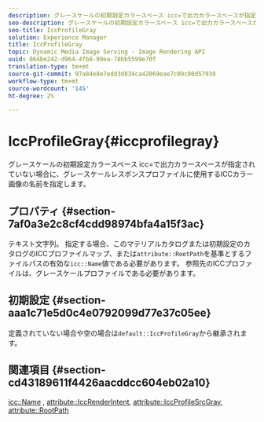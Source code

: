```yaml
---
description: グレースケールの初期設定カラースペース icc=で出力カラースペースが指定されていない場合に、グレースケールレスポンスプロファイルに使用するICCカラー画像の名前を指定します。
seo-description: グレースケールの初期設定カラースペース icc=で出力カラースペースが指定されていない場合に、グレースケールレスポンスプロファイルに使用するICCカラー画像の名前を指定します。
seo-title: IccProfileGray
solution: Experience Manager
title: IccProfileGray
topic: Dynamic Media Image Serving - Image Rendering API
uuid: 064be242-d964-4fb8-99ea-78bb5599e70f
translation-type: tm+mt
source-git-commit: 97a84e8e7edd3d834ca42069eae7c09c00d57938
workflow-type: tm+mt
source-wordcount: '145'
ht-degree: 2%

---
```



# IccProfileGray{#iccprofilegray}

グレースケールの初期設定カラースペース icc=で出力カラースペースが指定されていない場合に、グレースケールレスポンスプロファイルに使用するICCカラー画像の名前を指定します。

## プロパティ {#section-7af0a3e2c8cf4cdd98974bfa4a15f3ac}

テキスト文字列。 指定する場合、このマテリアルカタログまたは初期設定のカタログのICCプロファイルマップ、または`attribute::RootPath`を基準とするファイルパスの有効な`icc::Name`値である必要があります。 参照先のICCプロファイルは、グレースケールプロファイルである必要があります。

## 初期設定 {#section-aaa1c71e5d0c4e0792099d77e37c05ee}

定義されていない場合や空の場合は`default::IccProfileGray`から継承されます。

## 関連項目 {#section-cd43189611f4426aacddcc604eb02a10}

[icc::Name](../../../../../ir-api/material-cat/image-rendering-api-ref/c-ir-material-catalog/c-ir-icc-profile-map-reference/r-ir-name-icc.md#reference-7a293ede360e433782575f8f6a562ac2) ,  [attribute::IccRenderIntent](../../../../../ir-api/material-cat/image-rendering-api-ref/c-ir-material-catalog/c-ir-attributes-reference/r-ir-iccrenderintent.md#reference-3b80b7a4c25545a593c5076f318b5c40),  [attribute::IccProfileSrcGray](../../../../../ir-api/material-cat/image-rendering-api-ref/c-ir-material-catalog/c-ir-attributes-reference/r-ir-iccprofilesrcgray.md#reference-a2abcd4aa5864738bbea8f55706deaf2),  [attribute::RootPath](../../../../../ir-api/material-cat/image-rendering-api-ref/c-ir-material-catalog/c-ir-attributes-reference/r-ir-rootpath.md#reference-a4d7c96b62e14fcbad1740c702f160f3)
